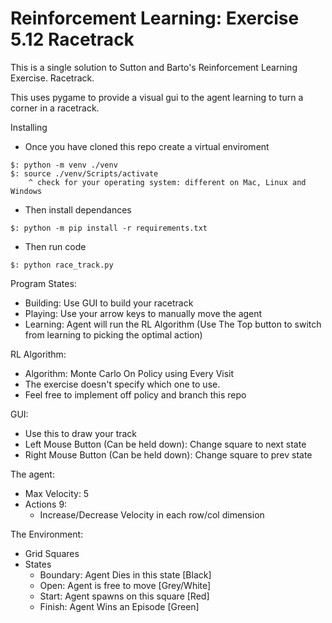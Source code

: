 # Reinforcement Learning: Exercise 5.12 Racetrack

This is a single solution to Sutton and Barto's Reinforcement Learning Exercise. Racetrack. 

This uses pygame to provide a visual gui to the agent learning to turn a corner in a racetrack. 

Installing
- Once you have cloned this repo create a virtual enviroment

```
$: python -m venv ./venv
$: source ./venv/Scripts/activate
    ^ check for your operating system: different on Mac, Linux and Windows
```
- Then install dependances 
```
$: python -m pip install -r requirements.txt
```

- Then run code
```
$: python race_track.py
```

Program States:
- Building: Use GUI to build your racetrack
- Playing: Use your arrow keys to manually move the agent
- Learning: Agent will run the RL Algorithm (Use The Top button to switch from learning to picking the optimal action)

RL Algorithm:
- Algorithm: Monte Carlo On Policy using Every Visit
- The exercise doesn't specify which one to use. 
- Feel free to implement off policy and branch this repo

GUI:
- Use this to draw your track
- Left Mouse Button (Can be held down): Change square to next state
- Right Mouse Button (Can be held down): Change square to prev state

The agent: 
- Max Velocity: 5
- Actions 9: 
  - Increase/Decrease Velocity in each row/col dimension

The Environment:
- Grid Squares
- States
  - Boundary: Agent Dies in this state [Black]
  - Open: Agent is free to move [Grey/White]
  - Start: Agent spawns on this square [Red]
  - Finish: Agent Wins an Episode [Green]
